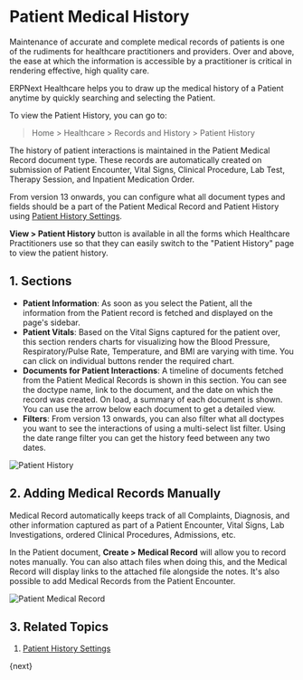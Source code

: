 <!-- add-breadcrumbs -->
# Patient Medical History

Maintenance of accurate and complete medical records of patients is one of the rudiments for healthcare practitioners and providers. Over and above, the ease at which the information is accessible by a practitioner is critical in rendering effective, high quality care.

ERPNext Healthcare helps you to draw up the medical history of a Patient anytime by quickly searching and selecting the Patient.

To view the Patient History, you can go to:

> Home > Healthcare > Records and History > Patient History

The history of patient interactions is maintained in the Patient Medical Record document type. These records are automatically created on submission of Patient Encounter, Vital Signs, Clinical Procedure, Lab Test, Therapy Session, and Inpatient Medication Order.

From version 13 onwards, you can configure what all document types and fields should be a part of the Patient Medical Record and Patient History using [Patient History Settings](/docs/v13/user/manual/en/healthcare/patient_history_settings).

**View > Patient History** button is available in all the forms which Healthcare Practitioners use so that they can easily switch to the "Patient  History" page to view the patient history.

## 1. Sections

- **Patient Information**: As soon as you select the Patient, all the information from the Patient record is fetched and displayed on the page's sidebar.
- **Patient Vitals**: Based on the Vital Signs captured for the patient over, this section renders charts for visualizing how the Blood Pressure, Respiratory/Pulse Rate, Temperature, and BMI are varying with time. You can click on individual buttons render the required chart.
- **Documents for Patient Interactions**: A timeline of documents fetched from the Patient Medical Records is shown in this section. You can see the doctype name, link to the document, and the date on which the record was created. On load, a summary of each document is shown. You can use the arrow below each document to get a detailed view.
- **Filters**: From version 13 onwards, you can also filter what all doctypes you want to see the interactions of using a multi-select list filter. Using the date range filter you can get the history feed between any two dates.

<img class="screenshot" alt="Patient History" src="{{docs_base_url}}/assets/img/healthcare/patient-history-1.gif">

## 2. Adding Medical Records Manually

Medical Record automatically keeps track of all Complaints, Diagnosis, and other information captured as part of a Patient Encounter, Vital Signs, Lab Investigations, ordered Clinical Procedures, Admissions, etc.

In the Patient document, **Create > Medical Record** will allow you to record notes manually. You can also attach files when doing this, and the Medical Record will display links to the attached file alongside the notes. It's also possible to add Medical Records from the Patient Encounter.

<img class="screenshot" alt="Patient Medical Record" src="{{docs_base_url}}/assets/img/healthcare/medical_record_2.png">

## 3. Related Topics

1. [Patient History Settings](/docs/v13/user/manual/en/healthcare/patient_history_settings)

{next}
